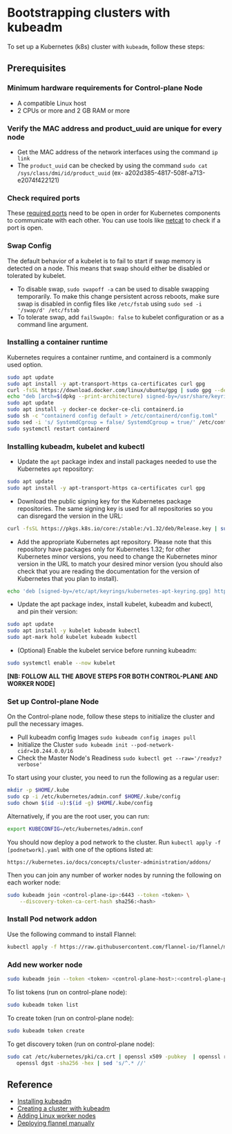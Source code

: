 # Bootstrapping clusters with kubeadm

To set up a Kubernetes (k8s) cluster with `kubeadm`, follow these steps:

## Prerequisites

### Minimum hardware requirements for Control-plane Node

- A compatible Linux host
- 2 CPUs or more and 2 GB RAM or more

### Verify the MAC address and product_uuid are unique for every node

- Get the MAC address of the network interfaces using the command `ip link`
- The `product_uuid` can be checked by using the command `sudo cat /sys/class/dmi/id/product_uuid` (ex- a202d385-4817-508f-a713-e2074f422121)

### Check required ports 

These [required ports](https://kubernetes.io/docs/reference/networking/ports-and-protocols/) need to be open in order for Kubernetes components to communicate with each other. You can use tools like [netcat](https://netcat.sourceforge.net/) to check if a port is open.

### Swap Config

The default behavior of a kubelet is to fail to start if swap memory is detected on a node. This means that swap should either be disabled or tolerated by kubelet. 
- To disable swap, `sudo swapoff -a` can be used to disable swapping temporarily. To make this change persistent across reboots, make sure swap is disabled in config files like `/etc/fstab` using `sudo sed -i '/swap/d' /etc/fstab`
- To tolerate swap, add `failSwapOn: false` to kubelet configuration or as a command line argument.

### Installing a container runtime

Kubernetes requires a container runtime, and containerd is a commonly used option.

```bash
sudo apt update
sudo apt install -y apt-transport-https ca-certificates curl gpg
curl -fsSL https://download.docker.com/linux/ubuntu/gpg | sudo gpg --dearmor -o /usr/share/keyrings/docker-archive-keyring.gpg
echo "deb [arch=$(dpkg --print-architecture) signed-by=/usr/share/keyrings/docker-archive-keyring.gpg] https://download.docker.com/linux/ubuntu $(lsb_release -cs) stable" | sudo tee /etc/apt/sources.list.d/docker.list > /dev/null
sudo apt update
sudo apt install -y docker-ce docker-ce-cli containerd.io
sudo sh -c "containerd config default > /etc/containerd/config.toml"
sudo sed -i 's/ SystemdCgroup = false/ SystemdCgroup = true/' /etc/containerd/config.toml
sudo systemctl restart containerd
```

### Installing kubeadm, kubelet and kubectl
- Update the `apt` package index and install packages needed to use the Kubernetes `apt` repository:
```bash
sudo apt update
sudo apt install -y apt-transport-https ca-certificates curl gpg
```

- Download the public signing key for the Kubernetes package repositories. The same signing key is used for all repositories so you can disregard the version in the URL:
```bash
curl -fsSL https://pkgs.k8s.io/core:/stable:/v1.32/deb/Release.key | sudo gpg --dearmor -o /etc/apt/keyrings/kubernetes-apt-keyring.gpg
```

- Add the appropriate Kubernetes apt repository. Please note that this repository have packages only for Kubernetes 1.32; for other Kubernetes minor versions, you need to change the Kubernetes minor version in the URL to match your desired minor version (you should also check that you are reading the documentation for the version of Kubernetes that you plan to install).
```bash
echo 'deb [signed-by=/etc/apt/keyrings/kubernetes-apt-keyring.gpg] https://pkgs.k8s.io/core:/stable:/v1.32/deb/ /' | sudo tee /etc/apt/sources.list.d/kubernetes.list
```

- Update the apt package index, install kubelet, kubeadm and kubectl, and pin their version:
```bash
sudo apt update
sudo apt install -y kubelet kubeadm kubectl
sudo apt-mark hold kubelet kubeadm kubectl
```

- (Optional) Enable the kubelet service before running kubeadm:
```bash
sudo systemctl enable --now kubelet
```

**[NB: FOLLOW ALL THE ABOVE STEPS FOR BOTH CONTROL-PLANE AND WORKER NODE]**

### Set up Control-plane Node

On the Control-plane node, follow these steps to initialize the cluster and pull the necessary images.

- Pull kubeadm config Images `sudo kubeadm config images pull`
- Initialize the Cluster `sudo kubeadm init --pod-network-cidr=10.244.0.0/16`
- Check the Master Node's Readiness `sudo kubectl get --raw='/readyz?verbose'`

To start using your cluster, you need to run the following as a regular user:

```bash
mkdir -p $HOME/.kube
sudo cp -i /etc/kubernetes/admin.conf $HOME/.kube/config
sudo chown $(id -u):$(id -g) $HOME/.kube/config
```

Alternatively, if you are the root user, you can run:

```bash
export KUBECONFIG=/etc/kubernetes/admin.conf
```
You should now deploy a pod network to the cluster.
Run `kubectl apply -f [podnetwork].yaml` with one of the options listed at:

```
https://kubernetes.io/docs/concepts/cluster-administration/addons/
```
Then you can join any number of worker nodes by running the following on each worker node:

```bash
sudo kubeadm join <control-plane-ip>:6443 --token <token> \
	--discovery-token-ca-cert-hash sha256:<hash>
```

### Install Pod network addon
Use the following command to install Flannel:
```bash
kubectl apply -f https://raw.githubusercontent.com/flannel-io/flannel/master/Documentation/kube-flannel.yml
```

### Add new worker node 

```bash
sudo kubeadm join --token <token> <control-plane-host>:<control-plane-port> --discovery-token-ca-cert-hash sha256:<hash>
```

To list tokens (run on control-plane node):

```bash
sudo kubeadm token list
```

To create token (run on control-plane node):

```bash
sudo kubeadm token create
```

To get discovery token (run on control-plane node):

```bash
sudo cat /etc/kubernetes/pki/ca.crt | openssl x509 -pubkey  | openssl rsa -pubin -outform der 2>/dev/null | \
   openssl dgst -sha256 -hex | sed 's/^.* //'
```

## Reference

- [Installing kubeadm](https://kubernetes.io/docs/setup/production-environment/tools/kubeadm/install-kubeadm/)
- [Creating a cluster with kubeadm](https://kubernetes.io/docs/setup/production-environment/tools/kubeadm/create-cluster-kubeadm/)
- [Adding Linux worker nodes](https://kubernetes.io/docs/tasks/administer-cluster/kubeadm/adding-linux-nodes/)
- [Deploying flannel manually](https://github.com/flannel-io/flannel#deploying-flannel-manually)